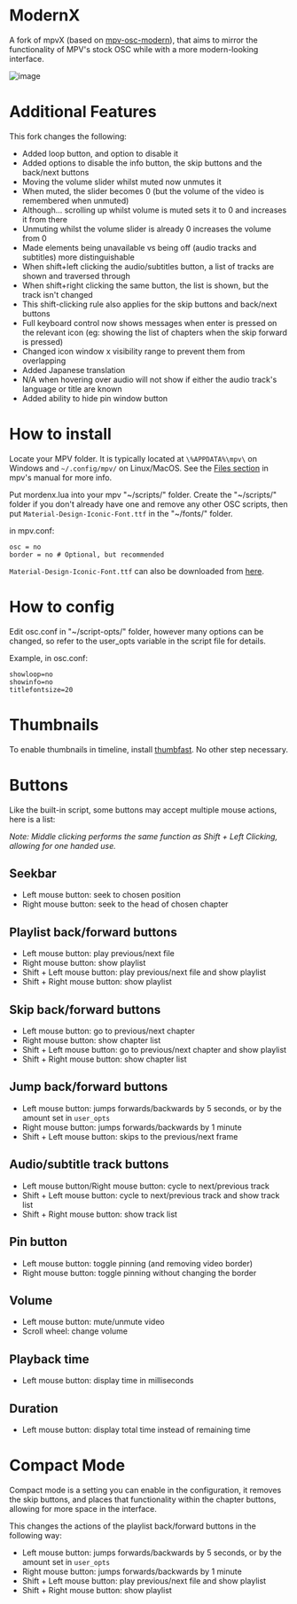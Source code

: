 # ModernX
A fork of mpvX (based on [mpv-osc-modern](https://github.com/maoiscat/mpv-osc-modern/)), that aims to mirror the functionality of MPV's stock OSC while with a more modern-looking interface.

![image](https://user-images.githubusercontent.com/50119098/232332600-afb7ba86-9bdb-4aca-8b98-386ed8ad872d.png)

# Additional Features
This fork changes the following:
- Added loop button, and option to disable it
- Added options to disable the info button, the skip buttons and the back/next buttons
- Moving the volume slider whilst muted now unmutes it
- When muted, the slider becomes 0 (but the volume of the video is remembered when unmuted)
- Although... scrolling up whilst volume is muted sets it to 0 and increases it from there
- Unmuting whilst the volume slider is already 0 increases the volume from 0
- Made elements being unavailable vs being off (audio tracks and subtitles) more distinguishable
- When shift+left clicking the audio/subtitles button, a list of tracks are shown and traversed through
- When shift+right clicking the same button, the list is shown, but the track isn't changed
- This shift-clicking rule also applies for the skip buttons and back/next buttons
- Full keyboard control now shows messages when enter is pressed on the relevant icon (eg: showing the list of chapters when the skip forward is pressed)
- Changed icon window x visibility range to prevent them from overlapping
- Added Japanese translation
- N/A when hovering over audio will not show if either the audio track's language or title are known
- Added ability to hide pin window button

# How to install

Locate your MPV folder. It is typically located at `\%APPDATA%\mpv\` on Windows and `~/.config/mpv/` on Linux/MacOS. See the [Files section](https://mpv.io/manual/master/#files) in mpv's manual for more info.

Put mordenx.lua into your mpv "\~\/scripts/" folder. Create the "\~\/scripts/" folder if you don't already have one and remove any other OSC scripts,
then put `Material-Design-Iconic-Font.ttf` in the "\~\/fonts/" folder.

in mpv.conf:

```
osc = no
border = no # Optional, but recommended
```
`Material-Design-Iconic-Font.ttf` can also be downloaded from [here](https://zavoloklom.github.io/material-design-iconic-font/).

# How to config

Edit osc.conf in "\~\/script-opts/" folder, however many options can be changed, so refer to the user_opts variable in the script file for details.

Example, in osc.conf:

```
showloop=no
showinfo=no
titlefontsize=20
```

# Thumbnails

To enable thumbnails in timeline, install [thumbfast](https://github.com/po5/thumbfast). No other step necessary.

# Buttons

Like the built-in script, some buttons may accept multiple mouse actions, here is a list:

_Note: Middle clicking performs the same function as Shift + Left Clicking, allowing for one handed use._

## Seekbar
* Left mouse button: seek to chosen position
* Right mouse button: seek to the head of chosen chapter
## Playlist back/forward buttons
* Left mouse button: play previous/next file
* Right mouse button: show playlist
* Shift + Left mouse button: play previous/next file and show playlist
* Shift + Right mouse button: show playlist
## Skip back/forward buttons
* Left mouse button: go to previous/next chapter
* Right mouse button: show chapter list
* Shift + Left mouse button: go to previous/next chapter and show playlist
* Shift + Right mouse button: show chapter list
## Jump back/forward buttons
* Left mouse button: jumps forwards/backwards by 5 seconds, or by the amount set in `user_opts`
* Right mouse button: jumps forwards/backwards by 1 minute
* Shift + Left mouse button: skips to the previous/next frame
## Audio/subtitle track buttons
* Left mouse button/Right mouse button: cycle to next/previous track
* Shift + Left mouse button: cycle to next/previous track and show track list
* Shift + Right mouse button: show track list
## Pin button
* Left mouse button: toggle pinning (and removing video border)
* Right mouse button: toggle pinning without changing the border
## Volume
* Left mouse button: mute/unmute video
* Scroll wheel: change volume
## Playback time
* Left mouse button: display time in milliseconds
## Duration
* Left mouse button: display total time instead of remaining time

# Compact Mode

Compact mode is a setting you can enable in the configuration, it removes the skip buttons, and places that functionality within the chapter buttons, allowing for more space in the interface. 

This changes the actions of the playlist back/forward buttons in the following way:

* Left mouse button: jumps forwards/backwards by 5 seconds, or by the amount set in `user_opts`
* Right mouse button: jumps forwards/backwards by 1 minute
* Shift + Left mouse button: play previous/next file and show playlist
* Shift + Right mouse button: show playlist
